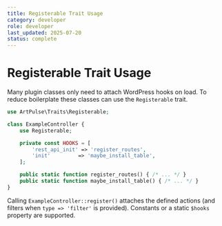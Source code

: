 ```yaml
---
title: Registerable Trait Usage
category: developer
role: developer
last_updated: 2025-07-20
status: complete
---
```

# Registerable Trait Usage

Many plugin classes only need to attach WordPress hooks on load. To reduce boilerplate these classes can use the `Registerable` trait.

```php
use ArtPulse\Traits\Registerable;

class ExampleController {
    use Registerable;

    private const HOOKS = [
        'rest_api_init' => 'register_routes',
        'init'         => 'maybe_install_table',
    ];

    public static function register_routes() { /* ... */ }
    public static function maybe_install_table() { /* ... */ }
}
```

Calling `ExampleController::register()` attaches the defined actions (and filters when `type => 'filter'` is provided). Constants or a static `$hooks` property are supported.
